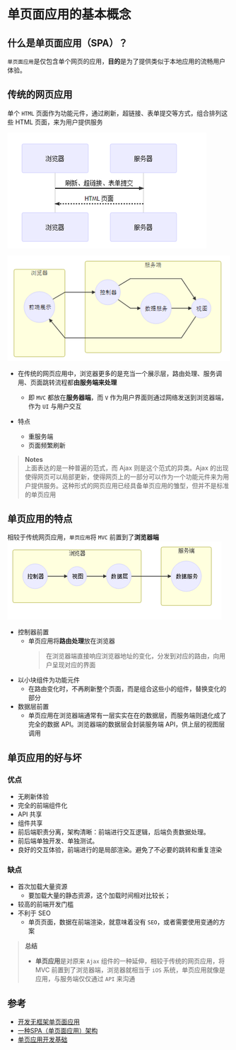 # 单页面应用的基本概念

## 什么是单页面应用（SPA）？
`单页面应用`是仅包含单个网页的应用，**目的**是为了提供类似于本地应用的流畅用户体验。

## 传统的网页应用

单个 `HTML` 页面作为功能元件，通过刷新，超链接、表单提交等方式，组合排列这些 HTML 页面，来为用户提供服务

![传统应用架构1](images/传统页面应用架构1.png)

![传统应用架构1](images/传统页面应用架构2.png)

- 在传统的网页应用中，浏览器更多的是充当一个展示层，路由处理、服务调用、页面跳转流程都**由服务端来处理**
   - 即 `MVC` 都放在**服务器端**，而 `V` 作为用户界面则通过网络发送到浏览器端，作为 `UI` 与用户交互

- 特点
  - 重服务端
  - 页面频繁刷新   

> **Notes**  
> 上面表达的是一种普遍的范式，而 Ajax 则是这个范式的异类。Ajax 的出现使得网页可以局部更新，使得网页上的一部分可以作为一个功能元件来为用户提供服务。这种形式的网页应用已经具备单页应用的雏型，但并不是标准的单页应用

## 单页应用的特点
相较于传统网页应用，`单页应用`将 `MVC` 前置到了**浏览器端**
![单页面应用架构](images/单页面应用架构1.png)

- 控制器前置
  - 单页应用将**路由处理**放在浏览器
    > 在浏览器端直接响应浏览器地址的变化，分发到对应的路由，向用户呈现对应的界面
- 以小块组件为功能元件
    - 在路由变化时，不再刷新整个页面，而是组合这些小的组件，替换变化的部分
- 数据层前置
   - 单页应用在浏览器端通常有一层实实在在的数据层，而服务端则退化成了完全的数据 API。浏览器端的数据层会封装服务端 API，供上层的视图层调用

## 单页应用的好与坏
### 优点
- 无刷新体验
- 完全的前端组件化
- API 共享
- 组件共享
- 前后端职责分离，架构清晰：前端进行交互逻辑，后端负责数据处理。
- 前后端单独开发、单独测试。
- 良好的交互体验，前端进行的是局部渲染。避免了不必要的跳转和重复渲染
### 缺点
- 首次加载大量资源
   - 要加载大量的静态资源，这个加载时间相对比较长；
- 较高的前端开发门槛
- 不利于 SEO
   - 单页页面，数据在前端渲染，就意味着没有 `SEO`，或者需要使用变通的方案

> **总结**  
> - **单页应用**是对原来 `Ajax` 组件的一种延伸，相较于传统的网页应用，将 MVC 前置到了浏览器端，浏览器就相当于 `iOS` 系统，单页应用就像是应用，与服务端仅仅通过 `API` 来沟通

## 参考
- [开发无框架单页面应用](http://web.jobbole.com/81990/)
- [一种SPA（单页面应用）架构](https://segmentfault.com/a/1190000000607661#articleHeader0)
- [单页应用开发基础](http://island205.github.io/Single-Page-App-Break/%E7%AC%AC01%E7%AB%A0%20%E4%BD%95%E4%B8%BA%E5%8D%95%E9%A1%B5%E5%BA%94%E7%94%A8.html)

